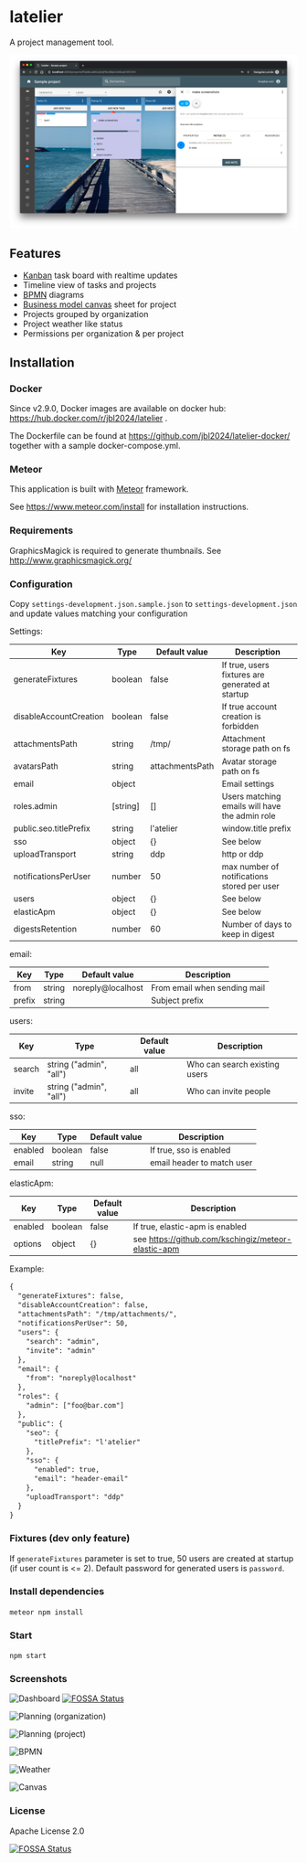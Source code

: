 # latelier

A project management tool.

![Kanban](/docs/kanban.png)

## Features

- [Kanban](https://en.wikipedia.org/wiki/Kanban_(development)) task board with realtime updates
- Timeline view of tasks and projects
- [BPMN](https://en.wikipedia.org/wiki/Business_Process_Model_and_Notation) diagrams
- [Business model canvas](https://en.wikipedia.org/wiki/Business_Model_Canvas) sheet for project
- Projects grouped by organization
- Project weather like status
- Permissions per organization & per project

## Installation

### Docker

Since v2.9.0, Docker images are available on docker hub: https://hub.docker.com/r/jbl2024/latelier .

The Dockerfile can be found at https://github.com/jbl2024/latelier-docker/ together with a sample docker-compose.yml.

### Meteor

This application is built with [Meteor](https://www.meteor.com/) framework.

See https://www.meteor.com/install for installation instructions.

### Requirements

GraphicsMagick is required to generate thumbnails. See http://www.graphicsmagick.org/

### Configuration

Copy `settings-development.json.sample.json` to `settings-development.json` and update values matching your configuration

Settings:

| Key                   | Type          | Default value            | Description              |
|-----------------------|---------------|--------------------------|--------------------------|
|generateFixtures       | boolean       | false                    | If true, users fixtures are generated at startup |
|disableAccountCreation | boolean       | false                    | If true account creation is forbidden |
|attachmentsPath        | string        | /tmp/                    | Attachment storage path on fs |
|avatarsPath            | string        | attachmentsPath          | Avatar storage path on fs |
|email                  | object        |                          | Email settings |
|roles.admin            | [string]      | []                       | Users matching emails will have the admin role |
|public.seo.titlePrefix | string        | l'atelier                | window.title prefix |
|sso                    | object        | {}                       | See below |
|uploadTransport        | string        | ddp                      | http or ddp |
|notificationsPerUser   | number        | 50                       | max number of notifications stored per user |
|users                  | object        | {}                       | See below |
|elasticApm             | object        | {}                       | See below |
|digestsRetention       | number        | 60                       | Number of days to keep in digest |

email:

| Key                   | Type          | Default value            | Description                  |
|-----------------------|---------------|--------------------------|------------------------------|
|from                   | string        | noreply@localhost        | From email when sending mail |
|prefix                 | string        |                          | Subject prefix               |

users:

| Key                   | Type                    | Default value            | Description                    |
|-----------------------|-------------------------|--------------------------|--------------------------------|
| search                | string ("admin", "all") | all                      | Who can search existing users  |
| invite                | string ("admin", "all") | all                      | Who can invite people          |


sso:

| Key                   | Type          | Default value            | Description                |
|-----------------------|---------------|--------------------------|----------------------------|
| enabled               | boolean       | false                    | If true, sso is enabled    |
| email                 | string        | null                     | email header to match user |


elasticApm: 

| Key                   | Type          | Default value            | Description                |
|-----------------------|---------------|--------------------------|----------------------------|
| enabled               | boolean       | false                    | If true, elastic-apm is enabled    |
| options               | object        | {}                       | see https://github.com/kschingiz/meteor-elastic-apm |


Example:
```
{
  "generateFixtures": false,
  "disableAccountCreation": false,
  "attachmentsPath": "/tmp/attachments/",
  "notificationsPerUser": 50,
  "users": {
    "search": "admin",
    "invite": "admin"
  },
  "email": {
    "from": "noreply@localhost"
  },
  "roles": {
    "admin": ["foo@bar.com"]
  },
  "public": {
    "seo": {
      "titlePrefix": "l'atelier"
    },
    "sso": {
      "enabled": true,
      "email": "header-email"
    },
    "uploadTransport": "ddp"
  }
}
```

### Fixtures (dev only feature)
 
If ```generateFixtures``` parameter is set to true, 50 users are created at startup (if user count is <= 2).
Default password for generated users is ```password```.


### Install dependencies

```meteor npm install ```

### Start

```npm start```

### Screenshots

![Dashboard](/docs/dashboard.png)
[![FOSSA Status](https://app.fossa.io/api/projects/git%2Bgithub.com%2Fjbl2024%2Flatelier.svg?type=shield)](https://app.fossa.io/projects/git%2Bgithub.com%2Fjbl2024%2Flatelier?ref=badge_shield)

![Planning (organization)](/docs/planning1.png)

![Planning (project)](/docs/planning2.png)

![BPMN](/docs/bpmn.png)

![Weather](/docs/weather.png)

![Canvas](/docs/canvas.png)

### License

Apache License 2.0

[![FOSSA Status](https://app.fossa.io/api/projects/git%2Bgithub.com%2Fjbl2024%2Flatelier.svg?type=large)](https://app.fossa.io/projects/git%2Bgithub.com%2Fjbl2024%2Flatelier?ref=badge_large)